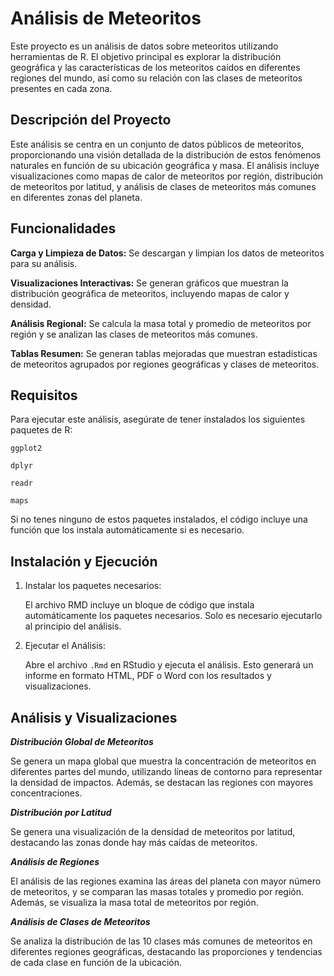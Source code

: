 # Análisis de Meteoritos

Este proyecto es un análisis de datos sobre meteoritos utilizando herramientas de R. El objetivo principal es explorar la distribución geográfica y las características de los meteoritos caídos en diferentes regiones del mundo, así como su relación con las clases de meteoritos presentes en cada zona.



## Descripción del Proyecto

Este análisis se centra en un conjunto de datos públicos de meteoritos, proporcionando una visión detallada de la distribución de estos fenómenos naturales en función de su ubicación geográfica y masa. El análisis incluye visualizaciones como mapas de calor de meteoritos por región, distribución de meteoritos por latitud, y análisis de clases de meteoritos más comunes en diferentes zonas del planeta.



## Funcionalidades

**Carga y Limpieza de Datos:** Se descargan y limpian los datos de meteoritos para su análisis.

**Visualizaciones Interactivas:** Se generan gráficos que muestran la distribución geográfica de meteoritos, incluyendo mapas de calor y densidad.

**Análisis Regional:** Se calcula la masa total y promedio de meteoritos por región y se analizan las clases de meteoritos más comunes.

**Tablas Resumen:** Se generan tablas mejoradas que muestran estadísticas de meteoritos agrupados por regiones geográficas y clases de meteoritos.


## Requisitos

Para ejecutar este análisis, asegúrate de tener instalados los siguientes paquetes de R:

`ggplot2`

`dplyr`

`readr`

`maps`

Si no tenes ninguno de estos paquetes instalados, el código incluye una función que los instala automáticamente si es necesario.


## Instalación y Ejecución

1. Instalar los paquetes necesarios:
   
   El archivo RMD incluye un bloque de código que instala automáticamente los paquetes necesarios. Solo es necesario ejecutarlo al principio del análisis.
   
2. Ejecutar el Análisis:

   Abre el archivo `.Rmd` en RStudio y ejecuta el análisis. Esto generará un informe en formato HTML, PDF o Word con los resultados y visualizaciones.

## Análisis y Visualizaciones

***Distribución Global de Meteoritos***
   
Se genera un mapa global que muestra la concentración de meteoritos en diferentes partes del mundo, utilizando líneas de contorno para representar la densidad de impactos. Además, se destacan las regiones con mayores concentraciones.



***Distribución por Latitud***

Se genera una visualización de la densidad de meteoritos por latitud, destacando las zonas donde hay más caídas de meteoritos.



***Análisis de Regiones***

El análisis de las regiones examina las áreas del planeta con mayor número de meteoritos, y se comparan las masas totales y promedio por región. Además, se visualiza la masa total de meteoritos por región.



***Análisis de Clases de Meteoritos***

Se analiza la distribución de las 10 clases más comunes de meteoritos en diferentes regiones geográficas, destacando las proporciones y tendencias de cada clase en función de la ubicación.

   
